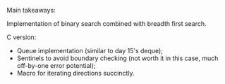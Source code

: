 Main takeaways:

Implementation of binary search combined with breadth first search.

C version:
- Queue implementation (similar to day 15's deque);
- Sentinels to avoid boundary checking (not worth it in this case, much off-by-one error potential);
- Macro for iterating directions succinctly.
